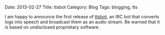 Date: 2013-02-27
Title: ttsbot
Category: Blog
Tags: blogging, tts

I am happy to announce the first release of [ttsbot](https://github.com/cravesoft/ttsbot), an IRC bot that converts logs into speech and broadcast them as an audio stream. Be warned that it is based on undisclosed proprietary software.
